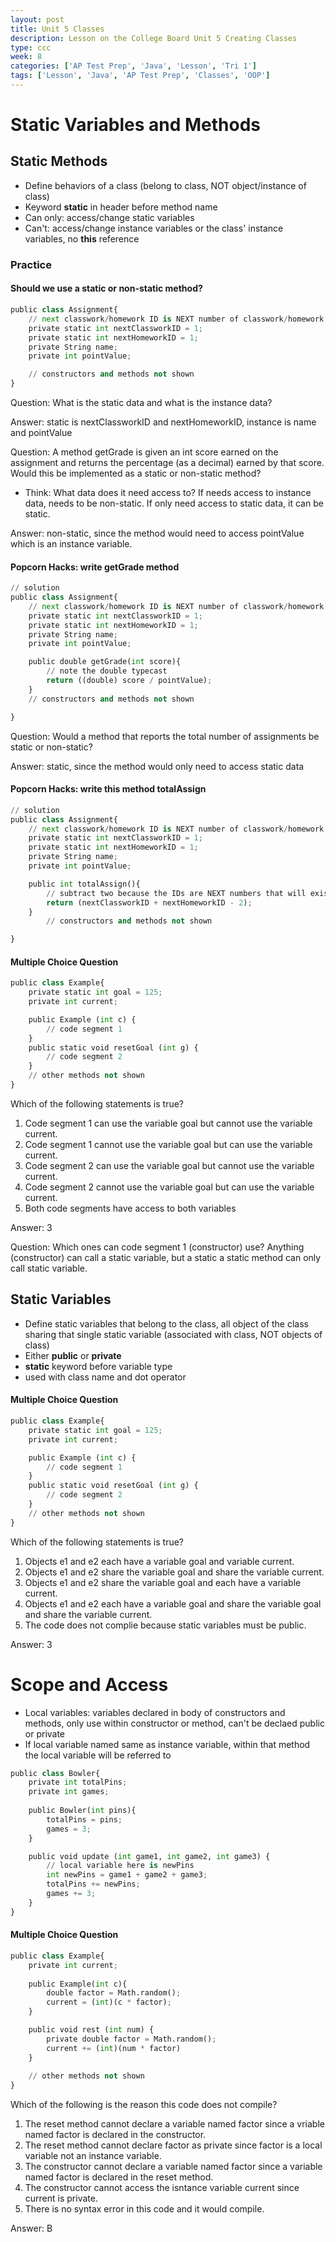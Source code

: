 ```yaml
---
layout: post
title: Unit 5 Classes
description: Lesson on the College Board Unit 5 Creating Classes
type: ccc
week: 8
categories: ['AP Test Prep', 'Java', 'Lesson', 'Tri 1']
tags: ['Lesson', 'Java', 'AP Test Prep', 'Classes', 'OOP']
---
```


# Static Variables and Methods

## Static Methods
- Define behaviors of a class (belong to class, NOT object/instance of class)
- Keyword **static** in header before method name
- Can only: access/change static variables
- Can't: access/change instance variables or the class' instance variables, no **this** reference

### Practice
#### Should we use a static or non-static method?


```python
public class Assignment{
    // next classwork/homework ID is NEXT number of classwork/homework that will be created
    private static int nextClassworkID = 1;
    private static int nextHomeworkID = 1;
    private String name;
    private int pointValue;

    // constructors and methods not shown
}
```

Question: What is the static data and what is the instance data?

Answer: static is nextClassworkID and nextHomeworkID, instance is name and pointValue

Question: A method getGrade is given an int score earned on the assignment and returns the percentage (as a decimal) earned by that score. Would this be implemented as a static or non-static method?
- Think: What data does it need access to? If needs access to instance data, needs to be non-static. If only need access to static data, it can be static.

Answer: non-static, since the method would need to access pointValue which is an instance variable.

#### Popcorn Hacks: write getGrade method


```python
// solution
public class Assignment{
    // next classwork/homework ID is NEXT number of classwork/homework that will be created
    private static int nextClassworkID = 1;
    private static int nextHomeworkID = 1;
    private String name;
    private int pointValue;

    public double getGrade(int score){
        // note the double typecast
        return ((double) score / pointValue);
    }
    // constructors and methods not shown

}
```

Question: Would a method that reports the total number of assignments be static or non-static?
 
Answer: static, since the method would only need to access static data

#### Popcorn Hacks: write this method totalAssign


```python
// solution
public class Assignment{
    // next classwork/homework ID is NEXT number of classwork/homework that will be created
    private static int nextClassworkID = 1;
    private static int nextHomeworkID = 1;
    private String name;
    private int pointValue;

    public int totalAssign(){
        // subtract two because the IDs are NEXT numbers that will exist, so subtract 1 from both -> -2
        return (nextClassworkID + nextHomeworkID - 2);
    }
        // constructors and methods not shown

}
```


#### Multiple Choice Question


```python
public class Example{
    private static int goal = 125;
    private int current;

    public Example (int c) {
        // code segment 1
    }
    public static void resetGoal (int g) {
        // code segment 2
    }
    // other methods not shown
}
```

Which of the following statements is true?
1. Code segment 1 can use the variable goal but cannot use the variable current.
2. Code segment 1 cannot use the variable goal but can use the variable current.
3. Code segment 2 can use the variable goal but cannot use the variable current.
4. Code segment 2 cannot use the variable goal but can use the variable current.
5. Both code segments have access to both variables

Answer: 3

Question: Which ones can code segment 1 (constructor) use? Anything (constructor) can call a static variable, but a static a static method can only call static variable.

## Static Variables
- Define static variables that belong to the class, all object of the class sharing that single static variable (associated with class, NOT objects of class)
- Either **public** or **private**
- **static** keyword before variable type
- used with class name and dot operator

#### Multiple Choice Question


```python
public class Example{
    private static int goal = 125;
    private int current;

    public Example (int c) {
        // code segment 1
    }
    public static void resetGoal (int g) {
        // code segment 2
    }
    // other methods not shown
}
```

Which of the following statements is true?
1. Objects e1 and e2 each have a variable goal and variable current.
2. Objects e1 and e2 share the variable goal and share the variable current.
3. Objects e1 and e2 share the variable goal and each have a variable current.
4. Objects e1 and e2 each have a variable goal and share the variable goal and share the variable current.
5. The code does not complie because static variables must be public.

Answer: 3

# Scope and Access
- Local variables: variables declared in body of constructors and methods, only use within constructor or method, can't be declaed public or private
- If local variable named same as instance variable, within that method the local variable will be referred to 


```python
public class Bowler{
    private int totalPins;
    private int games;
    
    public Bowler(int pins){
        totalPins = pins;
        games = 3;
    }

    public void update (int game1, int game2, int game3) {
        // local variable here is newPins
        int newPins = game1 + game2 + game3;
        totalPins += newPins;
        games += 3;
    }
}
```

#### Multiple Choice Question


```python
public class Example{
    private int current;
    
    public Example(int c){
        double factor = Math.random();
        current = (int)(c * factor);
    }

    public void rest (int num) {
        private double factor = Math.random();
        current += (int)(num * factor)
    }
    
    // other methods not shown
}
```

Which of the following is the reason this code does not compile?
1. The reset method cannot declare a variable named factor since a vriable named factor is declared in the constructor.
2. The reset method cannot declare factor as private since factor is a local variable not an instance variable.
3. The constructor cannot declare a variable named factor since a variable named factor is declared in the reset method. 
4. The constructor cannot access the isntance variable current since current is private.
5. There is no syntax error in this code and it would compile.

Answer: B
